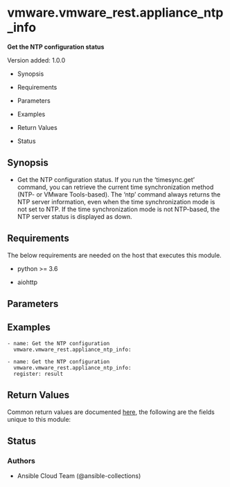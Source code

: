 # vmware.vmware_rest.appliance_ntp_info

**Get the NTP configuration status**

Version added: 1.0.0


* Synopsis


* Requirements


* Parameters


* Examples


* Return Values


* Status

## Synopsis


* Get the NTP configuration status. If you run the ‘timesync.get’
command, you can retrieve the current time synchronization method
(NTP- or VMware Tools-based). The ‘ntp’ command always returns the
NTP server information, even when the time synchronization mode is
not set to NTP. If the time synchronization mode is not NTP-based,
the NTP server status is displayed as down.

## Requirements

The below requirements are needed on the host that executes this
module.


* python >= 3.6


* aiohttp

## Parameters

## Examples

```
- name: Get the NTP configuration
  vmware.vmware_rest.appliance_ntp_info:

- name: Get the NTP configuration
  vmware.vmware_rest.appliance_ntp_info:
  register: result
```

## Return Values

Common return values are documented [here](https://docs.ansible.com/ansible/latest/reference_appendices/common_return_values.html#common-return-values),
the following are the fields unique to this module:

## Status

### Authors


* Ansible Cloud Team (@ansible-collections)
